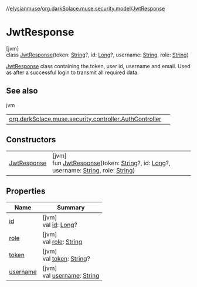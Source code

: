 //[elysianmuse](../../../index.md)/[org.darkSolace.muse.security.model](../index.md)/[JwtResponse](index.md)

# JwtResponse

[jvm]\
class [JwtResponse](index.md)(token: [String](https://kotlinlang.org/api/latest/jvm/stdlib/kotlin/-string/index.html)?, id: [Long](https://kotlinlang.org/api/latest/jvm/stdlib/kotlin/-long/index.html)?, username: [String](https://kotlinlang.org/api/latest/jvm/stdlib/kotlin/-string/index.html), role: [String](https://kotlinlang.org/api/latest/jvm/stdlib/kotlin/-string/index.html))

[JwtResponse](index.md) class containing the token, user id, username and email. Used as after a successful login to transmit all required data.

## See also

jvm

| | |
|---|---|
| [org.darkSolace.muse.security.controller.AuthController](../../org.darkSolace.muse.security.controller/-auth-controller/authenticate-user.md) |  |

## Constructors

| | |
|---|---|
| [JwtResponse](-jwt-response.md) | [jvm]<br>fun [JwtResponse](-jwt-response.md)(token: [String](https://kotlinlang.org/api/latest/jvm/stdlib/kotlin/-string/index.html)?, id: [Long](https://kotlinlang.org/api/latest/jvm/stdlib/kotlin/-long/index.html)?, username: [String](https://kotlinlang.org/api/latest/jvm/stdlib/kotlin/-string/index.html), role: [String](https://kotlinlang.org/api/latest/jvm/stdlib/kotlin/-string/index.html)) |

## Properties

| Name | Summary |
|---|---|
| [id](id.md) | [jvm]<br>val [id](id.md): [Long](https://kotlinlang.org/api/latest/jvm/stdlib/kotlin/-long/index.html)? |
| [role](role.md) | [jvm]<br>val [role](role.md): [String](https://kotlinlang.org/api/latest/jvm/stdlib/kotlin/-string/index.html) |
| [token](token.md) | [jvm]<br>val [token](token.md): [String](https://kotlinlang.org/api/latest/jvm/stdlib/kotlin/-string/index.html)? |
| [username](username.md) | [jvm]<br>val [username](username.md): [String](https://kotlinlang.org/api/latest/jvm/stdlib/kotlin/-string/index.html) |
